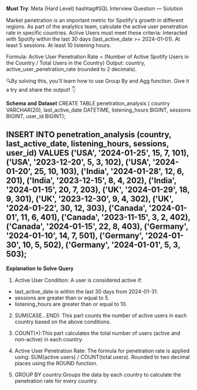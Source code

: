𝐌𝐮𝐬𝐭 𝐓𝐫𝐲: Meta (Hard Level) hashtag#SQL Interview Question — Solution

Market penetration is an important metric for Spotify's growth in different regions. As part of the analytics team, calculate the active user penetration rate in specific countries. Active Users must meet these criteria:
Interacted with Spotify within the last 30 days (last_active_date >= 2024-01-01). At least 5 sessions. At least 10 listening hours.

Formula: Active User Penetration Rate = (Number of Active Spotify Users in the Country / Total Users in the Country)
Output: country, active_user_penetration_rate (rounded to 2 decimals).

🔍By solving this, you'll learn how to use Group By and Agg function. Give it a try and share the output! 👇

𝐒𝐜𝐡𝐞𝐦𝐚 𝐚𝐧𝐝 𝐃𝐚𝐭𝐚𝐬𝐞𝐭
CREATE TABLE penetration_analysis ( country VARCHAR(20), last_active_date DATETIME, listening_hours BIGINT, sessions BIGINT, user_id BIGINT);

INSERT INTO penetration_analysis (country, last_active_date, listening_hours, sessions, user_id) VALUES ('USA', '2024-01-25', 15, 7, 101), ('USA', '2023-12-20', 5, 3, 102), ('USA', '2024-01-20', 25, 10, 103), ('India', '2024-01-28', 12, 6, 201), ('India', '2023-12-15', 8, 4, 202), ('India', '2024-01-15', 20, 7, 203), ('UK', '2024-01-29', 18, 9, 301), ('UK', '2023-12-30', 9, 4, 302), ('UK', '2024-01-22', 30, 12, 303), ('Canada', '2024-01-01', 11, 6, 401), ('Canada', '2023-11-15', 3, 2, 402), ('Canada', '2024-01-15', 22, 8, 403), ('Germany', '2024-01-10', 14, 7, 501), ('Germany', '2024-01-30', 10, 5, 502), ('Germany', '2024-01-01', 5, 3, 503);
---------

𝐄𝐱𝐩𝐥𝐚𝐧𝐚𝐭𝐢𝐨𝐧 𝐭𝐨 𝐒𝐨𝐥𝐯𝐞 𝐐𝐮𝐞𝐫𝐲
1. Active User Condition: A user is considered active if:
- last_active_date is within the last 30 days from 2024-01-31.
- sessions are greater than or equal to 5.
- listening_hours are greater than or equal to 10.

2. SUM(CASE...END): This part counts the number of active users in each country based on the above conditions.

3. COUNT(*):This part calculates the total number of users (active and non-active) in each country.

4. Active User Penetration Rate: The formula for penetration rate is applied using: SUM(active users) / COUNT(total users). Rounded to two decimal places using the ROUND function.

5. GROUP BY country:Groups the data by each country to calculate the penetration rate for every country.